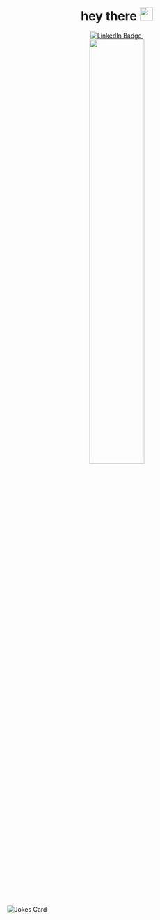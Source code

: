 
<h1 align="center">
  hey there
  <img src="https://media.giphy.com/media/hvRJCLFzcasrR4ia7z/giphy.gif" width="30px"/>
</h1>



<div id="badges" align="center">
  <a href="https://www.linkedin.com/in/yannic-abou-taleb-9a154078/">
    <img src="https://img.shields.io/badge/LinkedIn-blue?style=for-the-badge&logo=linkedin&logoColor=white" alt="LinkedIn Badge"/>
  </a> 
<a href="https://github.com/yat90">
 <img src="https://komarev.com/ghpvc/?username=yat90&style=flat-square&color=blue" alt=""/>
</a>
</div>

<div id="header" align="center">
  <img src="https://media.giphy.com/media/S9oecmLUi26zYzrTZt/giphy.gif" width="50%"/>
</div>

 
 
 <h1 align="center">
 </h1>
<!-- Markdown -->

![Jokes Card](https://readme-jokes.vercel.app/api&theme=onedark)
